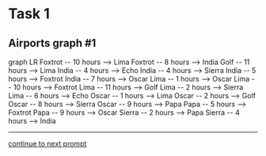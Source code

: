 # Task 1
## Airports graph #1

<div></div>
<div class="mermaid-access">
graph LR
  Foxtrot -- 10 hours --> Lima
  Foxtrot -- 8 hours --> India
  Golf -- 11 hours --> Lima
  India -- 4 hours --> Echo
  India -- 4 hours --> Sierra
  India -- 5 hours --> Foxtrot
  India -- 7 hours --> Oscar
  Lima -- 1 hours --> Oscar
  Lima -- 10 hours --> Foxtrot
  Lima -- 11 hours --> Golf
  Lima -- 2 hours --> Sierra
  Lima -- 6 hours --> Echo
  Oscar -- 1 hours --> Lima
  Oscar -- 2 hours --> Golf
  Oscar -- 8 hours --> Sierra
  Oscar -- 9 hours --> Papa
  Papa -- 5 hours --> Foxtrot
  Papa -- 9 hours --> Oscar
  Sierra -- 2 hours --> Papa
  Sierra -- 4 hours --> India
</div>

---

[continue to next prompt](./task2prompt.html)

<!-- Required scripts for MermaidAccess -->
<script src="https://combinatronics.com/mermaid-js/mermaid/release/8.8.4/dist/mermaid.min.js"></script>
<script src="mermaid-access-elm.js"></script>
<script src="mermaid-access.js"></script>
<script>
mermaidAccess.go(mermaidAccess.textMode, mermaidAccess.displayAccessibleOnly)
</script>
    
